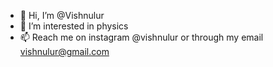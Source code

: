 - 👋 Hi, I’m @Vishnulur
- 👀 I’m interested in physics
- 📫 Reach me on instagram @vishnulur or through my email vishnulur@gmail.com

<!---
Vishnulur/Vishnulur is a ✨ special ✨ repository because its `README.md` (this file) appears on your GitHub profile.
You can click the Preview link to take a look at your changes. 
--->
